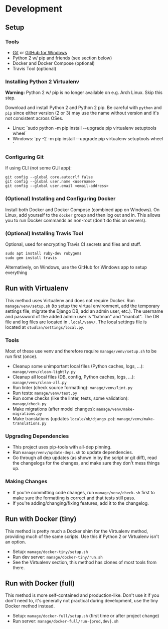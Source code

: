 # Development

## Setup

### Tools

* [Git](https://git-scm.com) or [GitHub for Windows](https://windows.github.com/)
* Python 2 w/ pip and friends (see section below)
* Docker and Docker Compose (optional)
* Travis Tool (optional)

### Installing Python 2 Virtualenv

**Warning:** Python 2 w/ pip is no longer available on e.g. Arch Linux. Skip this step.

Download and install Python 2 and Python 2 pip.
Be careful with `python` and `pip` since either version (2 or 3) may use the name without version and it's not consistent across OSes.

- Linux: ´sudo python -m pip install --upgrade pip virtualenv setuptools wheel´
- Windows: ´py -2 -m pip install --upgrade pip virtualenv setuptools wheel´

### Configuring Git

If using CLI (not some GUI app):
```
git config --global core.autocrlf false
git config --global user.name <username>
git config --global user.email <email-address>
```

### (Optional) Installing and Configuring Docker

Install both Docker and Docker Compose (combined app on Windows).
On Linux, add yourself to the `docker` group and then log out and in.
This allows you to run Docker commands as non-root (don't do this on servers).

### (Optional) Installing Travis Tool

Optional, used for encrypting Travis CI secrets and files and stuff.
```
sudo apt install ruby-dev rubygems
sudo gem install travis
```

Alternatively, on Windows, use the GitHub for Windows app to setup everything

## Run with Virtualenv

This method uses Virtualenv and does not require Docker. Run `manage/venv/setup.sh` (to setup the virtual environment, add the temporary settings file, migrate the Django DB, add an admin user, etc.). The username and password of the added admin user is "batman" and "manbat". The DB file and log files are located in `.local/venv/`. The local settings file is located at `studlan/settings/local.py`.

### Tools

Most of these use venv and therefore require `manage/venv/setup.sh` to be run first (once).

* Cleanup some unimportant local files (Python caches, logs, ...): `manage/venv/clean-lightly.py`
* Cleanup all local files (DB, config, Python caches, logs, ...): `manage/venv/clean-all.py`
* Run linter (check source formatting): `manage/venv/lint.py`
* Run tests: `manage/venv/test.py`
* Run some checks (like the linter, tests, some validation): `manage/check.py`
* Make migrations (after model changes): `manage/venv/make-migrations.py`
* Make translations (updates `locale/nb/django.po`): `manage/venv/make-translations.py`

### Upgrading Dependencies

* This project uses pip-tools with all-dep pinning.
* Run `manage/venv/update-deps.sh` to update dependencies.
* Go through all dep updates (as shown in by the script or git diff), read the changelogs for the changes, and make sure they don't mess things up.

### Making Changes

* If you're committing code changes, run `manage/venv/check.sh` first to make sure the formatting is correct and that tests still pass.
* If you're adding/changing/fixing features, add it to the changelog.

## Run with Docker (tiny)

This method is pretty much a Docker shim for the Virtualenv method, providing much of the same scripts. Use this if Python 2 or Virtualenv isn't an option.

* Setup: `manage/docker-tiny/setup.sh`
* Run dev server: `manage/docker-tiny/run.sh`
* See the Virtualenv section, this method has clones of most tools from there.

## Run with Docker (full)

This method is more self-contained and production-like.
Don't use it if you don't need to, it's generally not practical during development, use the tiny Docker method instead.

* Setup: `manage/docker-full/setup.sh` (first time or after project change)
* Run server: `manage/docker-full/run-{prod,dev}.sh`
